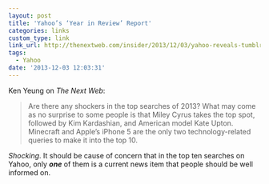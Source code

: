 ```yaml
---
layout: post
title: 'Yahoo’s ‘Year in Review’ Report'
categories: links
custom_type: link
link_url: http://thenextweb.com/insider/2013/12/03/yahoo-reveals-tumblrs-viral-blogs-2013-annual-year-review-report/
tags:
  - Yahoo
date: '2013-12-03 12:03:31'
---
```

Ken Yeung on *The Next Web*:

>Are there any shockers in the top searches of 2013? What may come as no surprise to some people is that Miley Cyrus takes the top spot, followed by Kim Kardashian, and American model Kate Upton. Minecraft and Apple’s iPhone 5 are the only two technology-related queries to make it into the top 10.

*Shocking*. It should be cause of concern that in the top ten searches on Yahoo, only ***one*** of them is a current news item that people should be well informed on. 